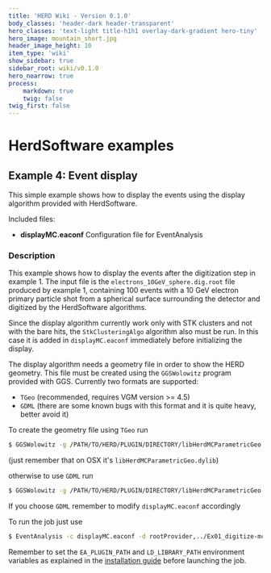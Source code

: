 ```yaml
---
title: 'HERD Wiki - Version 0.1.0'
body_classes: 'header-dark header-transparent'
hero_classes: 'text-light title-h1h1 overlay-dark-gradient hero-tiny'
hero_image: mountain_short.jpg
header_image_height: 10
item_type: 'wiki'
show_sidebar: true
sidebar_root: wiki/v0.1.0
hero_noarrow: true
process:
    markdown: true
    twig: false
twig_first: false
---
```


#  HerdSoftware examples

## Example 4: Event display

This simple example shows how to display the events using the display algorithm provided with HerdSoftware.

Included files:
* **displayMC.eaconf**
  Configuration file for EventAnalysis

### Description
This example shows how to display the events after the digitization step in example 1. The input file is the `electrons_10GeV_sphere.dig.root` file produced by example 1, containing 100 events with a 10 GeV electron primary particle shot from a spherical surface surrounding the detector and digitized by the HerdSoftware algorithms.

Since the display algorithm currently work only with STK clusters and not with the bare hits, the `StkClusteringAlgo` algorithm also must be run. In this case it is added in `displayMC.eaconf` immediately before initializing the display.

The display algorithm needs a geometry file in order to show the HERD geometry. This file must be created using the `GGSWolowitz` program provided with GGS. Currently two formats are supported:

- `TGeo` (recommended, requires VGM version >= 4.5)
- `GDML` (there are some known bugs with this format and it is quite heavy, better avoid it)

To create the geometry file using `TGeo` run
```bash
$ GGSWolowitz -g /PATH/TO/HERD/PLUGIN/DIRECTORY/libHerdMCParametricGeo.so -gd ../Ex00_produce-mc/geometry.mac -t vgm -o HerdMCParametricGeo.root
```
(just remember that on OSX it's `libHerdMCParametricGeo.dylib`)

otherwise to use `GDML` run
```bash
$ GGSWolowitz -g /PATH/TO/HERD/PLUGIN/DIRECTORY/libHerdMCParametricGeo.dylib -gd ../Ex00_produce-mc/geometry.mac -t gdml -o HerdMCParametricGeo.gdml
```
If you choose `GDML` remember to modify `displayMC.eaconf` accordingly


To run the job just use
```bash
$ EventAnalysis -c displayMC.eaconf -d rootProvider,../Ex01_digitize-mc/electrons_10GeV_sphere.dig.root
```

Remember to set the `EA_PLUGIN_PATH` and `LD_LIBRARY_PATH` environment variables as explained in the [installation guide](User's-manual/Download,-configure,-build-and-install.md#set-the-environment) before launching the job.

